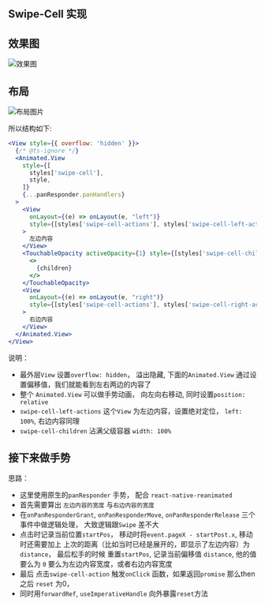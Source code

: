## Swipe-Cell 实现

## 效果图

![效果图](https://i.ibb.co/JjQhtCq/QQ-20220516174639.gif)

## 布局

![布局图片](https://i.ibb.co/RTWzcYt/image.png)

所以结构如下: 

```jsx
<View style={{ overflow: 'hidden' }}>
  {/* @ts-ignore */}
  <Animated.View 
    style={[
      styles['swipe-cell'],
      style,
    ]}
    {...panResponder.panHandlers}
  >
    <View 
      onLayout={(e) => onLayout(e, "left")}
      style={[styles['swipe-cell-actions'], styles['swipe-cell-left-actions']]}
    >
      左边内容
    </View>
    <TouchableOpacity activeOpacity={1} style={[styles['swipe-cell-children']]} onPress={resetToZero}>
      <>
        {children}
      </>
    </TouchableOpacity>
    <View 
      onLayout={(e) => onLayout(e, "right")}
      style={[styles['swipe-cell-actions'], styles['swipe-cell-right-actions']]}
    >
      右边内容
    </View>
  </Animated.View>
</View>
```

说明：

* 最外层`View` 设置`overflow: hidden`， 溢出隐藏, 下面的`Animated.View` 通过设置偏移值，我们就能看到左右两边的内容了
* 整个 `Animated.View` 可以做手势动画， 向左向右移动, 同时设置`position: relative`
* `swipe-cell-left-actions` 这个`View` 为左边内容，设置绝对定位，
`left: 100%`, 右边内容同理
* `swipe-cell-children` 沾满父级容器 `width: 100%`


## 接下来做手势

思路： 

* 这里使用原生的`panResponder` 手势， 配合 `react-native-reanimated`
* 首先需要算出 `左边内容的宽度` 与`右边内容的宽度`
* 在`onPanResponderGrant`, `onPanResponderMove`, `onPanResponderRelease` 三个事件中做逻辑处理， 大致逻辑跟`Swipe` 差不大
* 点击时记录当前位置`startPos`， 移动时将`event.pageX - startPost.x`, 移动时还需要加上 上次的距离（比如当时已经是展开的，即显示了左边内容）为`distance`， 最后松手的时候 重置`startPos`, 记录当前偏移值 `distance`, 他的值要么为 `0` 要么为左边内容宽度，或者右边内容宽度
* 最后 点击`swipe-cell-action` 触发`onClick` 函数，如果返回`promise` 那么then 之后 `reset` 为0， 
* 同时用`forwardRef`, `useImperativeHandle` 向外暴露`reset`方法